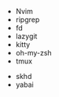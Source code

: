 * Nvim
* ripgrep
* fd
* lazygit
* kitty
* oh-my-zsh
* tmux

<!-- macos specific  -->
* skhd
* yabai
